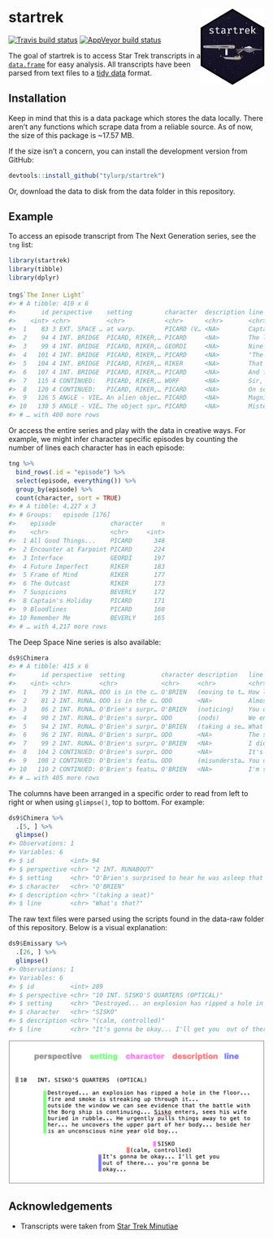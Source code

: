 
<!-- README.md is generated from README.Rmd. Please edit that file -->

# startrek <img src="man/figures/logo.png" align="right" height=150/>

<!-- badges: start -->

[![Travis build
status](https://travis-ci.org/tyluRp/startrek.svg?branch=master)](https://travis-ci.org/tyluRp/startrek)
[![AppVeyor build
status](https://ci.appveyor.com/api/projects/status/github/tyluRp/startrek?branch=master&svg=true)](https://ci.appveyor.com/project/tyluRp/startrek)
<!-- badges: end -->

The goal of startrek is to access Star Trek transcripts in a
[`data.frame`](https://stat.ethz.ch/R-manual/R-devel/library/base/html/data.frame.html)
for easy analysis. All transcripts have been parsed from text files to a
[tidy data](http://vita.had.co.nz/papers/tidy-data.html) format.

## Installation

Keep in mind that this is a data package which stores the data locally.
There aren’t any functions which scrape data from a reliable source. As
of now, the size of this package is ~17.57 MB.

If the size isn’t a concern, you can install the development version
from GitHub:

``` r
devtools::install_github("tylurp/startrek")
```

Or, download the data to disk from the data folder in this repository.

## Example

To access an episode transcript from The Next Generation series, see the
`tng` list:

``` r
library(startrek)
library(tibble)
library(dplyr)

tng$`The Inner Light`
#> # A tibble: 410 x 6
#>       id perspective    setting         character  description line        
#>    <int> <chr>          <chr>           <chr>      <chr>       <chr>       
#>  1    83 3 EXT. SPACE … at warp.        PICARD (V… <NA>        Captain's l…
#>  2    94 4 INT. BRIDGE  PICARD, RIKER,… PICARD     <NA>        The last ti…
#>  3    99 4 INT. BRIDGE  PICARD, RIKER,… GEORDI     <NA>        Nine hours.…
#>  4   101 4 INT. BRIDGE  PICARD, RIKER,… PICARD     <NA>        "The entire…
#>  5   104 4 INT. BRIDGE  PICARD, RIKER,… RIKER      <NA>        That's a li…
#>  6   107 4 INT. BRIDGE  PICARD, RIKER,… PICARD     <NA>        And for me.…
#>  7   115 4 CONTINUED:   PICARD, RIKER,… WORF       <NA>        Sir, sensor…
#>  8   120 4 CONTINUED:   PICARD, RIKER,… PICARD     <NA>        On screen.  
#>  9   126 5 ANGLE - VIE… An alien objec… PICARD     <NA>        Magnify.    
#> 10   130 5 ANGLE - VIE… The object spr… PICARD     <NA>        Mister Data?
#> # … with 400 more rows
```

Or access the entire series and play with the data in creative ways. For
example, we might infer character specific episodes by counting the
number of lines each character has in each episode:

``` r
tng %>% 
  bind_rows(.id = "episode") %>% 
  select(episode, everything()) %>% 
  group_by(episode) %>% 
  count(character, sort = TRUE)
#> # A tibble: 4,227 x 3
#> # Groups:   episode [176]
#>    episode               character     n
#>    <chr>                 <chr>     <int>
#>  1 All Good Things...    PICARD      348
#>  2 Encounter at Farpoint PICARD      224
#>  3 Interface             GEORDI      197
#>  4 Future Imperfect      RIKER       183
#>  5 Frame of Mind         RIKER       177
#>  6 The Outcast           RIKER       173
#>  7 Suspicions            BEVERLY     172
#>  8 Captain's Holiday     PICARD      171
#>  9 Bloodlines            PICARD      168
#> 10 Remember Me           BEVERLY     165
#> # … with 4,217 more rows
```

The Deep Space Nine series is also available:

``` r
ds9$Chimera
#> # A tibble: 415 x 6
#>       id perspective  setting          character description   line        
#>    <int> <chr>        <chr>            <chr>     <chr>         <chr>       
#>  1    79 2 INT. RUNA… ODO is in the c… O'BRIEN   (moving to t… How long wa…
#>  2    81 2 INT. RUNA… ODO is in the c… ODO       <NA>          Almost two …
#>  3    86 2 INT. RUNA… O'Brien's surpr… O'BRIEN   (noticing)    You dropped…
#>  4    90 2 INT. RUNA… O'Brien's surpr… ODO       (nods)        We entered …
#>  5    94 2 INT. RUNA… O'Brien's surpr… O'BRIEN   (taking a se… What's that?
#>  6    96 2 INT. RUNA… O'Brien's surpr… ODO       <NA>          The shopkee…
#>  7    99 2 INT. RUNA… O'Brien's surpr… O'BRIEN   <NA>          I didn't kn…
#>  8   104 2 CONTINUED: O'Brien's surpr… ODO       <NA>          It's a pres…
#>  9   108 2 CONTINUED: O'Brien's featu… ODO       (misundersta… You don't t…
#> 10   110 2 CONTINUED: O'Brien's featu… O'BRIEN   <NA>          I'm sure sh…
#> # … with 405 more rows
```

The columns have been arranged in a specific order to read from left to
right or when using `glimpse()`, top to bottom. For example:

``` r
ds9$Chimera %>% 
  .[5, ] %>% 
  glimpse()
#> Observations: 1
#> Variables: 6
#> $ id          <int> 94
#> $ perspective <chr> "2 INT. RUNABOUT"
#> $ setting     <chr> "O'Brien's surprised to hear he was asleep that long…
#> $ character   <chr> "O'BRIEN"
#> $ description <chr> "(taking a seat)"
#> $ line        <chr> "What's that?"
```

The raw text files were parsed using the scripts found in the data-raw
folder of this repository. Below is a visual explanation:

``` r
ds9$Emissary %>% 
  .[26, ] %>% 
  glimpse()
#> Observations: 1
#> Variables: 6
#> $ id          <int> 289
#> $ perspective <chr> "10 INT. SISKO'S QUARTERS (OPTICAL)"
#> $ setting     <chr> "Destroyed... an explosion has ripped a hole in the …
#> $ character   <chr> "SISKO"
#> $ description <chr> "(calm, controlled)"
#> $ line        <chr> "It's gonna be okay... I'll get you  out of there...…
```

<img src="man/figures/parse-diagram.png" width="550px" />

## Acknowledgements

  - Transcripts were taken from [Star Trek
    Minutiae](http://www.st-minutiae.com/resources/scripts/)
